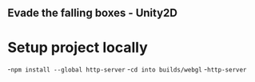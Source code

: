 ## Evade the falling boxes - Unity2D

# Setup project locally
-`npm install --global http-server`
-`cd into builds/webgl`
-`http-server`
